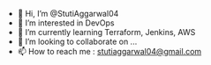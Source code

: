 - 👋 Hi, I’m @StutiAggarwal04
- 👀 I’m interested in DevOps
- 🌱 I’m currently learning Terraform, Jenkins, AWS
- 💞️ I’m looking to collaborate on ...
- 📫 How to reach me : stutiaggarwal04@gmail.com

<!---
StutiAggarwal04/StutiAggarwal04 is a ✨ special ✨ repository because its `README.md` (this file) appears on your GitHub profile.
You can click the Preview link to take a look at your changes.
--->
